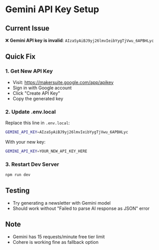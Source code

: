 # Gemini API Key Setup

## Current Issue
❌ **Gemini API key is invalid**: `AIzaSyAiBJ9yj26lmvIeibYygTjVwu_6APBHLyc`

## Quick Fix

### 1. Get New API Key
- Visit: https://makersuite.google.com/app/apikey
- Sign in with Google account  
- Click "Create API Key"
- Copy the generated key

### 2. Update .env.local
Replace this line in `.env.local`:
```bash
GEMINI_API_KEY=AIzaSyAiBJ9yj26lmvIeibYygTjVwu_6APBHLyc
```

With your new key:
```bash
GEMINI_API_KEY=YOUR_NEW_API_KEY_HERE
```

### 3. Restart Dev Server
```bash
npm run dev
```

## Testing
- Try generating a newsletter with Gemini model
- Should work without "Failed to parse AI response as JSON" error

## Note
- Gemini has 15 requests/minute free tier limit
- Cohere is working fine as fallback option